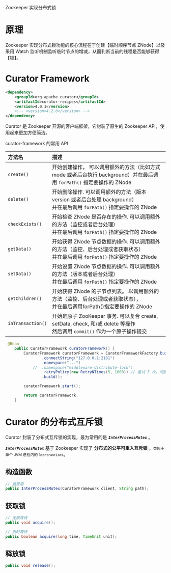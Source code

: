 <span class="title">Zookeeper 实现分布式锁</span>

# 原理

Zookeeper 实现分布式锁功能的核心流程在于创建【临时顺序节点 ZNode】以及采用 Watch 监听机制监听临时节点的增减，从而判断当前的线程是否能够获得【锁】。

# Curator Framework

```xml
<dependency>
    <groupId>org.apache.curator</groupId>
    <artifactId>curator-recipes</artifactId>
    <version>4.0.1</version>
    <!-- <version>4.2.0</version> -->
</dependency>
```

Curator 是 Zookeeper 开源的客户端框架，它封装了原生的 Zookeeper API，使用起来更加方便简洁。

curator-framework 的常用 API

| 方法名	| 描述 |
| :- | :- |
| `create()` | 开始创建操作， 可以调用额外的方法（比如方式mode 或者后台执行 background）并在最后调用 `forPath()` 指定要操作的 ZNode |
| `delete()` | 开始删除操作. 可以调用额外的方法（版本 version 或者后台处理 background）<br>并在最后调用 `forPath()` 指定要操作的 ZNode |
| `checkExists() `| 开始检查 ZNode 是否存在的操作. 可以调用额外的方法（监控或者后台处理）<br>并在最后调用 `forPath()` 指定要操作的 ZNode |
| `getData()` | 开始获得 ZNode 节点数据的操作. 可以调用额外的方法（监控、后台处理或者获取状态）<br>并在最后调用 `forPath()` 指定要操作的 ZNode |
| `setData()` | 开始设置 ZNode 节点数据的操作. 可以调用额外的方法（版本或者后台处理）<br>并在最后调用 `forPath()` 指定要操作的 ZNode |
| `getChildren()` | 开始获得 ZNode 的子节点列表。 以调用额外的方法（监控、后台处理或者获取状态），<br>并在最后调用forPath()指定要操作的 ZNode |
| `inTransaction()` | 开始是原子 ZooKeeper 事务. 可以复合 create, setData, check, 和/或 delete 等操作<br>然后调用 `commit()` 作为一个原子操作提交 |


```java
 @Bean
    public CuratorFramework curatorFramework() {
        CuratorFramework curatorFramework = CuratorFrameworkFactory.builder()
                .connectString("127.0.0.1:2181")
                .namespace("...")
            //  .namespace("middleware-distribute-lock")
                .retryPolicy(new RetryNTimes(5, 1000)) // 重试 5 次，间隔 1 秒。
                .build();

        curatorFramework.start();

        return curatorFramework;
    }
```

# Curator 的分布式互斥锁 

Curator 封装了分布式互斥锁的实现，最为常用的是 ***`InterProcessMutex`*** 。

***`InterProcessMutex`*** 基于 Zookeeper 实现了 <strong>分布式的公平可重入互斥锁</strong> 。<small>类似于单个 JVM 进程内的 `ReentrantLock`</small>。


## 构造函数

```java
// 最常用
public InterProcessMutex(CuratorFramework client, String path);
```

## 获取锁

```java
// 无限等待
public void acquire();

// 限时等待
public boolean acquire(long time, TimeUnit unit);
```

## 释放锁

```java
public void release();
```

